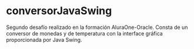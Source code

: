 # conversorJavaSwing
Segundo desafío realizado en la formación AluraOne-Oracle. Consta de un conversor de monedas y de temperatura con la interface gráfica proporcionada por Java Swing.
